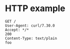 # HTTP example

```http
GET /
User-Agent: curl/7.30.0
Accept: */*
200
Content-Type: text/plain
foo
```
